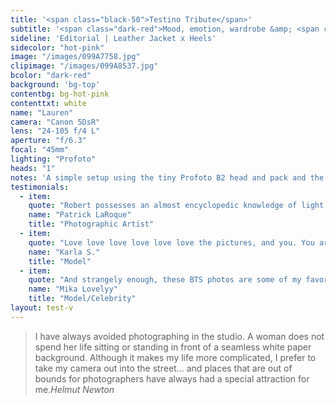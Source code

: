 ```yaml
---
title: '<span class="black-50">Testino Tribute</span>'
subtitle: '<span class="dark-red">Mood, emotion, wardrobe &amp; <span class="fw7">moment.</span></span>'
sideline: 'Editorial | Leather Jacket x Heels'
sidecolor: "hot-pink"
image: "/images/099A7758.jpg"
clipimage: "/images/099A8537.jpg"
bcolor: "dark-red"
background: 'bg-top'
contentbg: bg-hot-pink
contenttxt: white
name: "Lauren"
camera: "Canon 5DsR"
lens: "24-105 f/4 L"
aperture: "f/6.3"
focal: "45mm"
lighting: "Profoto"
heads: "1"
notes: 'A simple setup using the tiny Profoto B2 head and pack and the OCF beauty dish as far away as it would go in such a small space.'
testimonials:
  - item:
    quote: "Robert possesses an almost encyclopedic knowledge of light and isn't afraid to share. He covers everything from lighting ratios to controlling spill, simulating windows, controlling the edge of shadows, creating patterns..."
    name: "Patrick LaRoque"
    title: "Photographic Artist"
  - item:
    quote: "Love love love love love love the pictures, and you. You are my favorite vintage person ;-)"
    name: "Karla S."
    title: "Model"
  - item:
    quote: "And strangely enough, these BTS photos are some of my favorites ever, and that's against all the odds - the freezing cold. Weren't even shooting! Lol"
    name: "Mika Lovelyy"
    title: "Model/Celebrity"
layout: test-v
---
```

>I have always avoided photographing in the studio. A woman does not spend her life sitting or standing in front of a seamless white paper background. Although it makes my life more complicated, I prefer to take my camera out into the street... and places that are out of bounds for photographers have always had a special attraction for me.<cite>Helmut Newton</cite>

